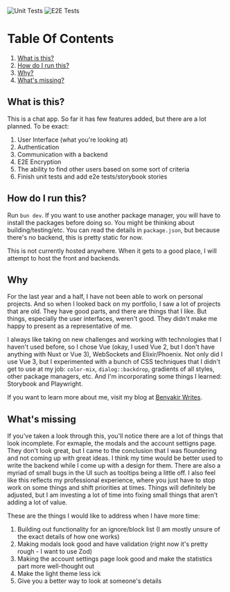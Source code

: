 ![Unit Tests](https://github.com/benyakirten/chat-app/actions/workflows/unit_test.yml/badge.svg)
![E2E Tests](https://github.com/benyakirten/chat-app/actions/workflows/playwright.yml/badge.svg)

# Table Of Contents

1. [What is this?](#what-is-this)
2. [How do I run this?](#how-do-i-run-this)
3. [Why?](#why)
4. [What's missing?](#whats-missing)

## What is this?

This is a chat app. So far it has few features added, but there are a lot planned. To be exact:

1. User Interface (what you're looking at)
2. Authentication
3. Communication with a backend
4. E2E Encryption
5. The ability to find other users based on some sort of criteria
6. Finish unit tests and add e2e tests/storybook stories

## How do I run this?

Run `bun dev`. If you want to use another package manager, you will have to install the packages before doing so. You
might be thinking about building/testing/etc. You can read the details in `package.json`, but because there's no
backend, this is pretty static for now.

This is not currently hosted anywhere. When it gets to a good place, I will attempt to host the front and backends.

## Why

For the last year and a half, I have not been able to work on personal projects. And so when I looked back on my
portfolio, I saw a lot of projects that are old. They have good parts, and there are things that I like. But
things, especially the user interfaces, weren't good. They didn't make me happy to present as a representative
of me.

I always like taking on new challenges and working with technologies that I haven't used before, so I chose
Vue (okay, I used Vue 2, but I don't have anything with Nuxt or Vue 3), WebSockets and Elixir/Phoenix. Not
only did I use Vue 3, but I experimented with a bunch of CSS techniques that I didn't get to use at my job:
`color-mix`, `dialog::backdrop`, gradients of all styles, other package managers, etc.
And I'm incorporating some things I learned: Storybook and Playwright.

If you want to learn more about me, visit my blog at [Benyakir Writes](https://benyakir-writes.com).

## What's missing

If you've taken a look through this, you'll notice there are a lot of things that look incomplete.
For exmaple, the modals and the account settigns page. They don't look great, but I came to the conclusion
that I was floundering and not coming up with great ideas. I think my time would be better used to write
the backend while I come up with a design for them. There are also a myriad of small bugs in the UI such
as tooltips being a little off. I also feel like this reflects my professional experience, where you just
have to stop work on some things and shift priorities at times. Things will definitely be adjusted, but
I am investing a lot of time into fixing small things that aren't adding a lot of value.

These are the things I would like to address when I have more time:

1. Building out functionality for an ignore/block list (I am mostly unsure of the exact details of how one works)
2. Making modals look good and have validation (right now it's pretty rough - I want to use Zod)
3. Making the account settings page look good and make the statistics part more well-thought out
4. Make the light theme less ick
5. Give you a better way to look at someone's details
